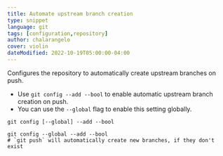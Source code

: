 ```yaml
---
title: Automate upstream branch creation
type: snippet
language: git
tags: [configuration,repository]
author: chalarangelo
cover: violin
dateModified: 2022-10-19T05:00:00-04:00
---
```


Configures the repository to automatically create upstream branches on push.

- Use `git config --add --bool` to enable automatic upstream branch creation on push.
- You can use the `--global` flag to enable this setting globally.

```shell
git config [--global] --add --bool
```

```shell
git config --global --add --bool
# `git push` will automatically create new branches, if they don't exist
```
